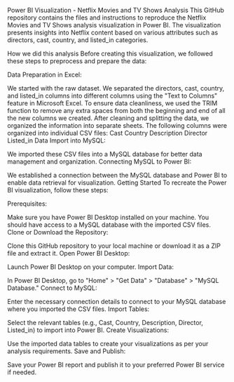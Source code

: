 Power BI Visualization - Netflix Movies and TV Shows Analysis
This GitHub repository contains the files and instructions to reproduce the Netflix Movies and TV Shows analysis visualization in Power BI. The visualization presents insights into Netflix content based on various attributes such as directors, cast, country, and listed_in categories.

How we did this analysis
Before creating this visualization, we followed these steps to preprocess and prepare the data:

Data Preparation in Excel:

We started with the raw dataset.
We separated the directors, cast, country, and listed_in columns into different columns using the "Text to Columns" feature in Microsoft Excel.
To ensure data cleanliness, we used the TRIM function to remove any extra spaces from both the beginning and end of all the new columns we created.
After cleaning and splitting the data, we organized the information into separate sheets.
The following columns were organized into individual CSV files:
Cast
Country
Description
Director
Listed_in
Data Import into MySQL:

We imported these CSV files into a MySQL database for better data management and organization.
Connecting MySQL to Power BI:

We established a connection between the MySQL database and Power BI to enable data retrieval for visualization.
Getting Started
To recreate the Power BI visualization, follow these steps:

Prerequisites:

Make sure you have Power BI Desktop installed on your machine.
You should have access to a MySQL database with the imported CSV files.
Clone or Download the Repository:

Clone this GitHub repository to your local machine or download it as a ZIP file and extract it.
Open Power BI Desktop:

Launch Power BI Desktop on your computer.
Import Data:

In Power BI Desktop, go to "Home" > "Get Data" > "Database" > "MySQL Database."
Connect to MySQL:

Enter the necessary connection details to connect to your MySQL database where you imported the CSV files.
Import Tables:

Select the relevant tables (e.g., Cast, Country, Description, Director, Listed_in) to import into Power BI.
Create Visualizations:

Use the imported data tables to create your visualizations as per your analysis requirements.
Save and Publish:

Save your Power BI report and publish it to your preferred Power BI service if needed.
